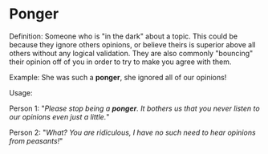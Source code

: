 # Ponger

Definition: Someone who is "in the dark" about a topic. This could be because they ignore others opinions,
or believe theirs is superior above all others without any logical validation. They are also commonly
"bouncing" their opinion off of you in order to try to make you agree with them.

Example: She was such a __ponger__, she ignored
all of our opinions!

Usage:

Person 1: "*Please stop being a __ponger__. It bothers us that
you never listen to our opinions even just a little.*"

Person 2: "*What? You are ridiculous, I have no such need
to hear opinions from peasants!*"
